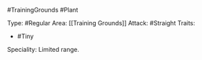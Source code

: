 #TrainingGrounds #Plant

Type: #Regular
Area: [[Training Grounds]]
Attack: #Straight
Traits:
- #Tiny

Speciality: Limited range.